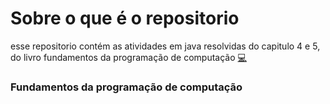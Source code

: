 # Sobre o que é o repositorio

esse repositorio contém as atividades em java resolvidas do capitulo 4 e 5, do livro fundamentos da programação de computação [💻](https://drive.google.com/file/d/1MWTShjGeyGTPoeVImLhxFDcUYBNt2bAB/view?usp=classroom_web&authuser=0)

### Fundamentos da programação de computação
